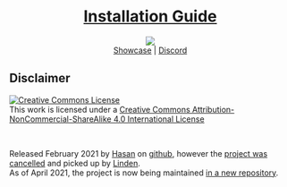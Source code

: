 <h1 align='center'><a href='https://thelindat.github.io/linden_inventory/'>Installation Guide</a></h1>

<p align='center'><img src='https://i.imgur.com/JxZpgNM.png'/><br>
<a href='https://streamable.com/bggvpg'>Showcase</a> | <a href='https://discord.gg/hmcmv3P7YW'>Discord</a></p>


<h2>Disclaimer</h2>
<p><a rel="license" href="http://creativecommons.org/licenses/by-nc-sa/4.0/"><img alt="Creative Commons License" style="border-width:0" src="https://i.creativecommons.org/l/by-nc-sa/4.0/88x31.png" /></a><br />This work is licensed under a <a rel="license" href="http://creativecommons.org/licenses/by-nc-sa/4.0/">Creative Commons Attribution-NonCommercial-ShareAlike 4.0 International License</a></p><br>


Released February 2021 by [Hasan](https://github.com/hsnnnnn) on [github](https://github.com/hsnnnnn/hsn-inventory/tree/9feef47269dbf8271f9e6b477188da88c15758e3), however the [project was cancelled](https://i.imgur.com/IZStQrx.png) and picked up by [Linden](https://github.com/thelindat).  
As of April 2021, the project is now being maintained [in a new repository](https://github.com/thelindat/linden_inventory).
